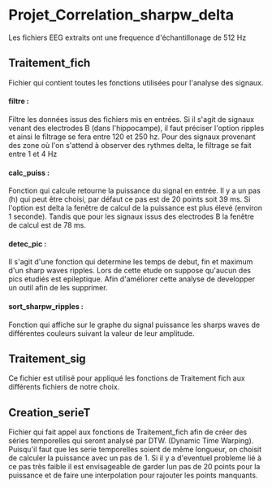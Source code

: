 # Projet_Correlation_sharpw_delta

Les fichiers EEG extraits ont une frequence d'échantillonage de 512 Hz

## Traitement_fich
Fichier qui contient toutes les fonctions utilisées pour l'analyse des signaux.
#### filtre : 
Filtre les données issus des fichiers mis en entrées. Si il s'agit de signaux venant des electrodes B (dans l'hippocampe), il faut préciser l'option ripples et ainsi le filtrage se fera entre 120 et 250 hz. Pour des signaux provenant des zone où l'on s'attend à observer des rythmes delta, le filtrage se fait entre 1 et 4 Hz

#### calc_puiss : 
Fonction qui calcule retourne la puissance du signal en entrée. Il y a un pas (h) qui peut être choisi, par défaut ce pas est de 20 points soit 39 ms. Si l'option est delta la fenêtre de calcul de la puissance est plus élevé (environ 1 seconde). Tandis que pour les signaux issus des electrodes B la fenêtre de calcul est de 78 ms. 

#### detec_pic : 
Il s'agit d'une fonction qui determine les temps de debut, fin et maximum d'un sharp waves ripples. Lors de cette etude on suppose qu'aucun des pics etudiés est epileptique. Afin d'améliorer cette analyse de developper un outil afin de les supprimer.

#### sort_sharpw_ripples : 
Fonction qui affiche sur le graphe du signal puissance les sharps waves de différentes couleurs suivant la valeur de leur amplitude. 
## Traitement_sig
Ce fichier est utilisé pour appliqué les fonctions de Traitement fich aux différents fichiers de notre choix. 
## Creation_serieT 
Fichier qui fait appel aux fonctions de Traitement_fich afin de créer des séries temporelles qui seront analysé par DTW. (Dynamic Time Warping). Puisqu'il faut que les serie temporelles soient de même longueur, on choisit de calculer la puissance avec un pas de 1. Si il y a d'eventuel probleme lié à ce pas très faible il est envisageable de garder lun pas de 20 points pour la puissance et de faire une interpolation pour rajouter les points manquants. 

